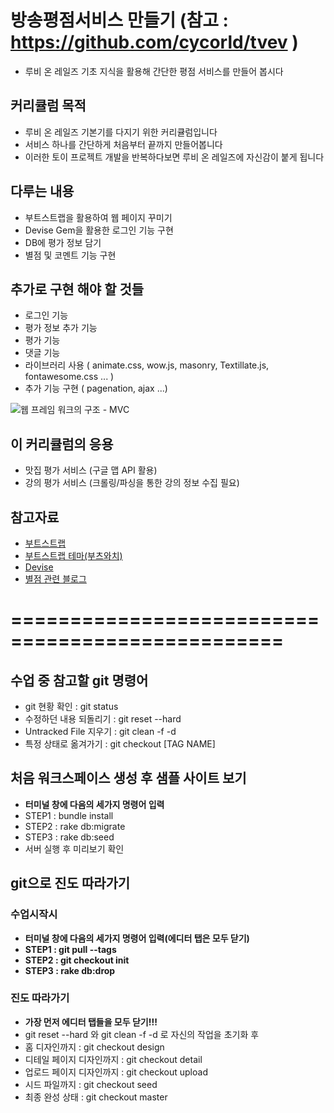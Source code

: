 방송평점서비스 만들기 
(참고 : https://github.com/cycorld/tvev )
=====

- 루비 온 레일즈 기초 지식을 활용해 간단한 평점 서비스를 만들어 봅시다

## 커리큘럼 목적

- 루비 온 레일즈 기본기를 다지기 위한 커리큘럼입니다
- 서비스 하나를 간단하게 처음부터 끝까지 만들어봅니다
- 이러한 토이 프로젝트 개발을 반복하다보면 루비 온 레일즈에 자신감이 붙게 됩니다

## 다루는 내용

- 부트스트랩을 활용하여 웹 페이지 꾸미기
- Devise Gem을 활용한 로그인 기능 구현
- DB에 평가 정보 담기
- 별점 및 코멘트 기능 구현

## 추가로 구현 해야 할 것들 

- 로그인 기능 
- 평가 정보 추가 기능
- 평가 기능
- 댓글 기능
- 라이브러리 사용 ( animate.css, wow.js, masonry, Textillate.js, fontawesome.css ... )
- 추가 기능 구현 ( pagenation, ajax ...)

![웹 프레임 워크의 구조 - MVC](https://s3-ap-northeast-1.amazonaws.com/cycorld/webframework)

## 이 커리큘럼의 응용

- 맛집 평가 서비스 (구글 맵 API 활용)
- 강의 평가 서비스 (크롤링/파싱을 통한 강의 정보 수집 필요)

## 참고자료

- [부트스트랩](http://getbootstrap.com/)
- [부트스트랩 테마(부츠와치)](https://bootswatch.com/)
- [Devise](https://github.com/plataformatec/devise)
- [별점 관련 블로그](http://rog.ie/blog/css-star-rater)

=================================================
=================================================

## 수업 중 참고할 git 명령어

- git 현황 확인 : git status
- 수정하던 내용 되돌리기 : git reset --hard
- Untracked File 지우기 : git clean -f -d
- 특정 상태로 옮겨가기 : git checkout [TAG NAME]

## 처음 워크스페이스 생성 후 샘플 사이트 보기

- **터미널 창에 다음의 세가지 명령어 입력**
- STEP1 : bundle install
- STEP2 : rake db:migrate
- STEP3 : rake db:seed
- 서버 실행 후 미리보기 확인

## git으로 진도 따라가기

### 수업시작시
- **터미널 창에 다음의 세가지 명령어 입력(에디터 탭은 모두 닫기)**
- **STEP1 : git pull --tags**
- **STEP2 : git checkout init**
- **STEP3 : rake db:drop**

### 진도 따라가기
- **가장 먼저 에디터 탭들을 모두 닫기!!!**
- git reset --hard 와 git clean -f -d 로 자신의 작업을 초기화 후
- 홈 디자인까지 : git checkout design
- 디테일 페이지 디자인까지 : git checkout detail
- 업로드 페이지 디자인까지 : git checkout upload
- 시드 파일까지 : git checkout seed
- 최종 완성 상태 : git checkout master
